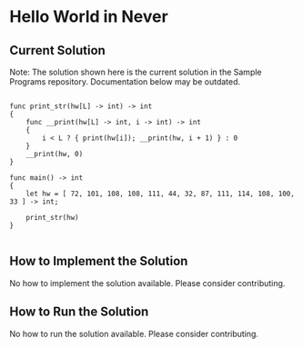 # Hello World in Never

## Current Solution

Note: The solution shown here is the current solution in the Sample Programs repository. Documentation below may be outdated.

```Never

func print_str(hw[L] -> int) -> int
{
    func __print(hw[L] -> int, i -> int) -> int
    {
        i < L ? { print(hw[i]); __print(hw, i + 1) } : 0
    }
    __print(hw, 0)
}

func main() -> int
{
    let hw = [ 72, 101, 108, 108, 111, 44, 32, 87, 111, 114, 108, 100, 33 ] -> int;
    
    print_str(hw)
}


```

## How to Implement the Solution

No how to implement the solution available. Please consider contributing.

## How to Run the Solution

No how to run the solution available. Please consider contributing.